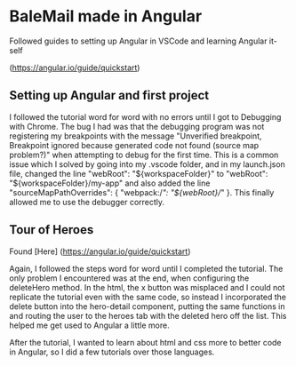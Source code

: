 # BaleMail made in Angular 
Followed guides to setting up Angular in VSCode and learning Angular it-self

(https://angular.io/guide/quickstart)

## Setting up Angular and first project
I followed the tutorial word for word with no errors until I got to Debugging with Chrome. The bug I had was that the debugging program was not registering my breakpoints with the message "Unverified breakpoint, Breakpoint ignored because generated code not found (source map problem?)" when attempting to debug for the first time. This is a common issue which I solved by going into my .vscode folder, and in my launch.json file, changed the line "webRoot": "${workspaceFolder}" to "webRoot": "${workspaceFolder}/my-app" and also added the line
"sourceMapPathOverrides": { "webpack:/*": "${webRoot}/*" }. This finally allowed me to use the debugger correctly.

## Tour of Heroes
Found [Here] (https://angular.io/guide/quickstart)

Again, I followed the steps word for word until I completed the tutorial. The only problem I encountered was at the end, when configuring the deleteHero method. In the html, the x button was misplaced and I could not replicate the tutorial even with the same code, so instead I incorporated the delete button into the hero-detail component, putting the same functions in and routing the user to the heroes tab with the deleted hero off the list. This helped me get used to Angular a little more.

After the tutorial, I wanted to learn about html and css more to better code in Angular, so I did a few tutorials over those languages.

